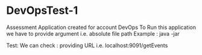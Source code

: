 # DevOpsTest-1
 Assessment Application created for account DevOps
To Run this application we have to provide argument i.e. absolute file path
Example : java -jar <jar-created-under-target> <absolute-file-path>

Test: We can check : providing URL i.e. localhost:9091/getEvents
